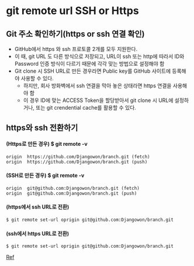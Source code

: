 # git remote url SSH or Https
## Git 주소 확인하기(https or ssh 연결 확인)
* GitHub에서 https 와 ssh 프로토콜 2개를 모두 지원한다.
* 이 때, git URL 도 다른 방식으로 저장되고,  URL이 ssh 또는 http에 따라서 ID와 Password 인증 방식이 다르기 때문에 각각 맞는 방법으로 설정해야 함
* Git clone 시 SSH URL로 만든 경우라면 Public key를 GitHub 사이트에 등록해야 사용할 수 있다. 
    * 하지만, 회사 방화벽에서 ssh 연결을 막아 놓은 상태라면 https 연결을 사용해야 함
    * 이 경우 ID에 맞는 ACCESS Token을 할당받아서 git clone 시  URL에 설정하거나, 또는 git crendential cache를 활용할 수 있다.
    

## https와 ssh 전환하기
#### (Https로 만든 경우) $ git remote -v
```
origin  https://github.com/Djangowon/branch.git (fetch)
origin  https://github.com/Djangowon/branch.git (push)
```
#### (SSH로 만든 경우) $ git remote -v
```
origin  git@github.com:Djangowon/branch.git (fetch)
origin  git@github.com:Djangowon/branch.git (push)
```

#### (https에서 ssh URL로 전환)
```
$ git remote set-url oprigin git@github.com:Djangowon/branch.git
```
#### (ssh에서 https URL로 전환)
```
$ git remote set-url oprigin git@github.com:Djangowon/branch.git
```

[Ref](https://kibua20.tistory.com/88/)
